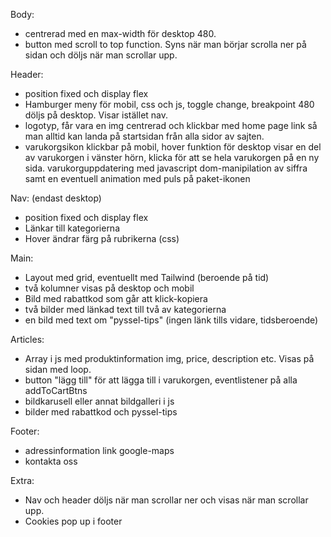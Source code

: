 Body:

- centrerad med en max-width för desktop 480.
- button med scroll to top function. Syns när man börjar scrolla ner på sidan och döljs när man scrollar upp.

Header:

- position fixed och display flex
- Hamburger meny för mobil, css och js, toggle change, breakpoint 480 döljs på desktop. Visar istället nav.
- logotyp, får vara en img centrerad och klickbar med home page link så man alltid kan landa på startsidan från alla sidor av sajten.
- varukorgsikon klickbar på mobil, hover funktion för desktop visar en del av varukorgen i vänster hörn, klicka för att se hela varukorgen på en ny sida. varukorguppdatering med javascript dom-manipilation av siffra samt en eventuell animation med puls på paket-ikonen

Nav: (endast desktop)

- position fixed och display flex
- Länkar till kategorierna
- Hover ändrar färg på rubrikerna (css)

Main:

- Layout med grid, eventuellt med Tailwind (beroende på tid)
- två kolumner visas på desktop och mobil
- Bild med rabattkod som går att klick-kopiera
- två bilder med länkad text till två av kategorierna
- en bild med text om "pyssel-tips" (ingen länk tills vidare, tidsberoende)

Articles:

- Array i js med produktinformation img, price, description etc. Visas på sidan med loop.
- button "lägg till" för att lägga till i varukorgen, eventlistener på alla addToCartBtns
- bildkarusell eller annat bildgalleri i js
- bilder med rabattkod och pyssel-tips

Footer:

- adressinformation link google-maps
- kontakta oss

Extra:

- Nav och header döljs när man scrollar ner och visas när man scrollar upp.
- Cookies pop up i footer
